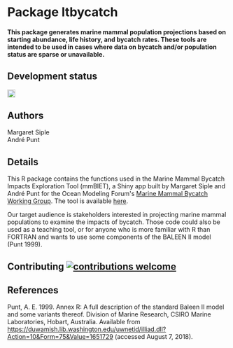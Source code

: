 # Package ltbycatch
#### This package generates marine mammal population projections based on starting abundance, life history, and bycatch rates. These tools are intended to be used in cases where data on bycatch and/or population status are sparse or unavailable. 

## Development status
<a href="https://badge.fury.io/gh/mcsiple%2Fltbycatch"><img src="https://badge.fury.io/gh/mcsiple%2Fltbycatch.svg" alt="GitHub version" height="18"></a>

## Authors
Margaret Siple  
André Punt

## Details
This R package contains the functions used in the Marine Mammal Bycatch Impacts Exploration Tool (mmBIET), a Shiny app built by Margaret Siple and André Punt for the Ocean Modeling Forum's [Marine Mammal Bycatch Working Group](https://oceanmodelingforum.org/working-groups/marine-mammal-bycatch-working-group/). The tool is available [here](https://msiple.shinyapps.io/mammaltool/).

Our target audience is stakeholders interested in projecting marine mammal populations to examine the impacts of bycatch. Those code could also be used as a teaching tool, or for anyone who is more familiar with R than FORTRAN and wants to use some components of the BALEEN II model (Punt 1999). 


## Contributing [![contributions welcome](https://img.shields.io/badge/contributions-welcome-brightgreen.svg?style=flat)](https://github.com/dwyl/esta/issues)


## References
Punt, A. E. 1999. Annex R: A full description of the standard Baleen II model and some variants thereof. Division of Marine Research, CSIRO Marine Laboratories, Hobart, Australia. Available from https://duwamish.lib.washington.edu/uwnetid/illiad.dll?Action=10&Form=75&Value=1651729 (accessed August 7, 2018).

